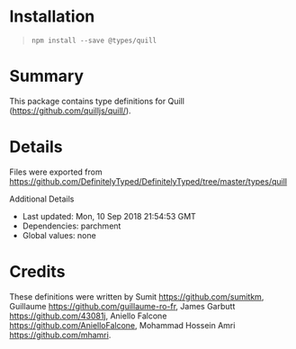 # Installation
> `npm install --save @types/quill`

# Summary
This package contains type definitions for Quill (https://github.com/quilljs/quill/).

# Details
Files were exported from https://github.com/DefinitelyTyped/DefinitelyTyped/tree/master/types/quill

Additional Details
 * Last updated: Mon, 10 Sep 2018 21:54:53 GMT
 * Dependencies: parchment
 * Global values: none

# Credits
These definitions were written by Sumit <https://github.com/sumitkm>, Guillaume <https://github.com/guillaume-ro-fr>, James Garbutt <https://github.com/43081j>, Aniello Falcone <https://github.com/AnielloFalcone>, Mohammad Hossein Amri <https://github.com/mhamri>.
